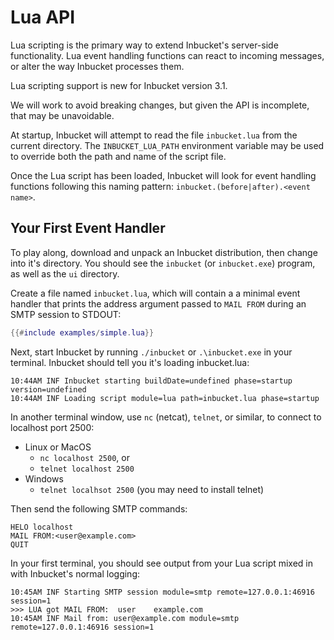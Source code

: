 # Lua API

Lua scripting is the primary way to extend Inbucket's server-side functionality.
Lua event handling functions can react to incoming messages, or alter the way
Inbucket processes them.

<div class="warning">

Lua scripting support is new for Inbucket version 3.1.

We will work to avoid breaking changes, but given the API is incomplete, that
may be unavoidable.

</div>

At startup, Inbucket will attempt to read the file `inbucket.lua` from the
current directory. The `INBUCKET_LUA_PATH` environment variable may be used to
override both the path and name of the script file.

Once the Lua script has been loaded, Inbucket will look for event handling
functions following this naming pattern: `inbucket.(before|after).<event name>`.

## Your First Event Handler

To play along, download and unpack an Inbucket distribution, then change into
it's directory.  You should see the `inbucket` (or `inbucket.exe`) program, as
well as the `ui` directory.

Create a file named `inbucket.lua`, which will contain a a minimal event
handler that prints the address argument passed to `MAIL FROM` during an SMTP
session to STDOUT:

```lua
{{#include examples/simple.lua}}
```

Next, start Inbucket by running `./inbucket` or `.\inbucket.exe` in your
terminal. Inbucket should tell you it's loading inbucket.lua:

```
10:44AM INF Inbucket starting buildDate=undefined phase=startup version=undefined
10:44AM INF Loading script module=lua path=inbucket.lua phase=startup
```

In another terminal window, use `nc` (netcat), `telnet`, or similar, to connect
to localhost port 2500:

- Linux or MacOS
    - `nc localhost 2500`, or
    - `telnet localhost 2500`
- Windows
    - `telnet localhsot 2500` (you may need to install telnet)

Then send the following SMTP commands:

```
HELO localhost
MAIL FROM:<user@example.com>
QUIT
```

In your first terminal, you should see output from your Lua script mixed in
with Inbucket's normal logging:

```
10:45AM INF Starting SMTP session module=smtp remote=127.0.0.1:46916 session=1
>>> LUA got MAIL FROM:  user    example.com
10:45AM INF Mail from: user@example.com module=smtp remote=127.0.0.1:46916 session=1
```
